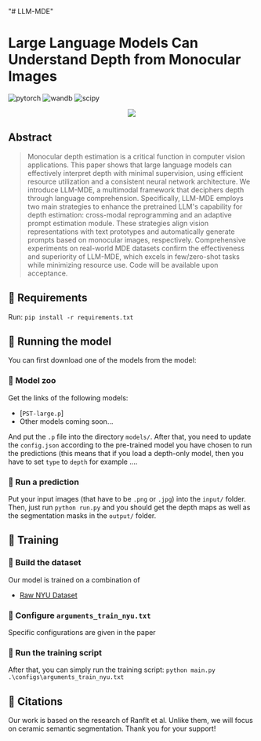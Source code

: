 "# LLM-MDE" 
# Large Language Models Can Understand Depth from Monocular Images

![pytorch](https://img.shields.io/badge/pytorch-v1.10-green.svg?style=plastic)
![wandb](https://img.shields.io/badge/wandb-v0.12.10-blue.svg?style=plastic)
![scipy](https://img.shields.io/badge/scipy-v1.7.3-orange.svg?style=plastic)

<!-- ![presentation](https://i.ibb.co/rbySmMc/DL-FOD-POSTER-1.png) -->

<p align="center">
  <img src="images/pull_figure.png"/>
</p>

<!-- > Input image taken from: https://koboguide.com/how-to-improve-portrait-photography/ -->

## Abstract

<!-- Recent works have shown that in the real world, humans
rely on the image obtained by their left and right eyes in order to estimate depths of surrounding objects. Thus, -->
>Monocular depth estimation is a critical function in computer vision applications. This paper shows that large language models can effectively interpret depth with minimal supervision, using efficient resource utilization and a consistent neural network architecture. We introduce LLM-MDE, a multimodal framework that deciphers depth through language comprehension. Specifically, LLM-MDE employs two main strategies to enhance the pretrained LLM's capability for depth estimation: cross-modal reprogramming and an adaptive prompt estimation module. These strategies align vision representations with text prototypes and automatically generate prompts based on monocular images, respectively. Comprehensive experiments on real-world MDE datasets confirm the effectiveness and superiority of LLM-MDE, which excels in few/zero-shot tasks while minimizing resource use. Code will be available upon acceptance.


## :pushpin: Requirements

Run: ``` pip install -r requirements.txt ```

## :rocket: Running the model

You can first download one of the models from the model:

### :bank: Model zoo

Get the links of the following models:

+ [```PST-large.p```]
+ Other models coming soon...

And put the ```.p``` file into the directory ```models/```. After that, you need to update the ```config.json```  according to the pre-trained model you have chosen to run the predictions (this means that if you load a depth-only model, then you have to set ```type``` to ```depth``` for example ....

### :dart: Run a prediction

Put your input images (that have to be ```.png``` or ```.jpg```) into the ```input/``` folder. Then, just run ```python run.py``` and you should get the depth maps as well as the segmentation masks in the ```output/``` folder.


## :hammer: Training

### :wrench: Build the dataset

Our model is trained on a combination of
+ [Raw NYU Dataset]([https://github.com/Howtocreateaname/DL-based-porosity-characterization](https://cs.nyu.edu/~fergus/datasets/nyu_depth_v2.html))


### :pencil: Configure ```arguments_train_nyu.txt```

Specific configurations are given in the paper

### :nut_and_bolt: Run the training script
After that, you can simply run the training script: ```python main.py .\configs\arguments_train_nyu.txt```


## :scroll: Citations

Our work is based on the research of Ranflt et al. Unlike them, we will focus on ceramic semantic segmentation. Thank you for your support!
